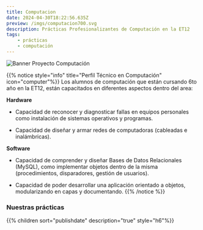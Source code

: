 ```yaml
---
title: Computacion
date: 2024-04-30T18:22:56.635Z
preview: /imgs/computacion700.svg
description: Prácticas Profesionalizantes de Computación en la ET12
tags:
    - prácticas
    - computación
---
```


![Banner Proyecto Computación](/imgs/proyectocomputacion.png?lightbox=false)

{{% notice style="info" title="Perfil Técnico en Computación" icon="computer"%}}
Los alumnos de computación que están cursando 6to año en la ET12, están capacitados en diferentes aspectos dentro del area:

**Hardware**
- Capacidad de reconocer y diagnosticar fallas en equipos personales como instalación de sistemas operativos y programas.

- Capacidad de diseñar y armar redes de computadoras (cableadas e inalámbricas).

**Software**
- Capacidad de comprender y diseñar Bases de Datos Relacionales (MySQL), como implementar objetos dentro de la misma (procedimientos, disparadores, gestión de usuarios).

- Capacidad de poder desarrollar una aplicación orientado a objetos, modularizando en capas y documentando.
{{% /notice %}}

### Nuestras prácticas

{{% children sort="publishdate" description="true" style="h6"%}}
